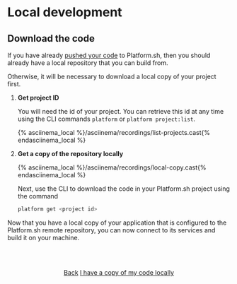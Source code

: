 <html>
<head>
  <link rel="stylesheet" type="text/css" href="/asciinema/asciinema-player.css" />
  <script src="/asciinema/asciinema-player.js"></script>
</head>
</html>

# Local development

## Download the code

If you have already [pushed your code](/gettingstarted/own-code.md) to Platform.sh, then you should already have a local repository that you can build from.

Otherwise, it will be necessary to download a local copy of your project first.

1. **Get project ID**

    You will need the id of your project. You can retrieve this id at any time using the CLI commands `platform` or `platform project:list`.
    
    {% asciinema_local %}/asciinema/recordings/list-projects.cast{% endasciinema_local %}

2. **Get a copy of the repository locally**

    {% asciinema_local %}/asciinema/recordings/local-copy.cast{% endasciinema_local %}
    
    Next, use the CLI to download the code in your Platform.sh project using the command
    
    ```bash
    platform get <project id>
    ```

Now that you have a local copy of your application that is configured to the Platform.sh remote repository, you can now connect to its services and build it on your machine.

<html>
<head>
<link rel="stylesheet" href="/styles/styles.css">
</head>
<body>

<br/><br/>

<center>

<a href="/gettingstarted/local-dev.html" class="buttongen small">Back</a>
<a href="/gettingstarted/local-dev/step-2.html" class="buttongen small">I have a copy of my code locally</a>

</center>

<br/><br/>

</body>
</html>

